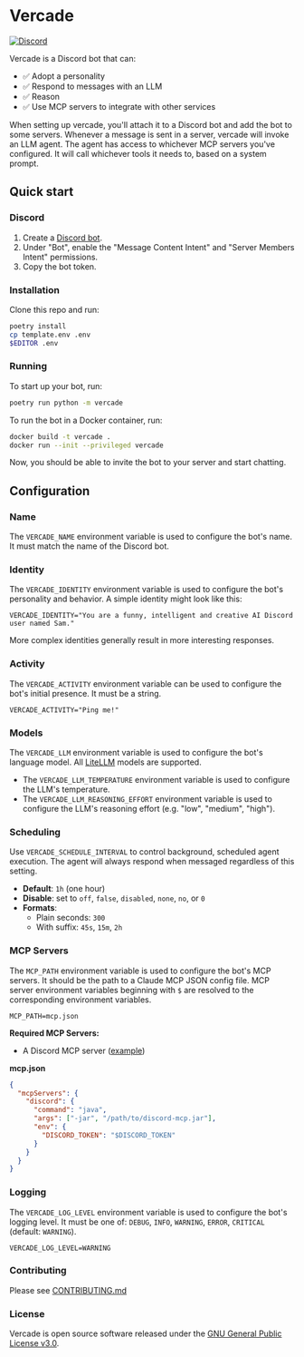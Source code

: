 # Vercade

[![Discord](https://img.shields.io/badge/Discord-5865F2?style=flat&logo=discord&logoColor=white)](https://discord.gg/4fcsGm9sqj)

Vercade is a Discord bot that can:

* :white_check_mark: Adopt a personality
* :white_check_mark: Respond to messages with an LLM
* :white_check_mark: Reason
* :white_check_mark: Use MCP servers to integrate with other services

When setting up vercade, you'll attach it to a Discord bot and add the bot to some servers. Whenever a message is sent in a server, vercade will invoke an LLM agent. The agent has access to whichever MCP servers you've configured. It will call whichever tools it needs to, based on a system prompt.

## Quick start

### Discord

1. Create a [Discord bot](https://discord.com/developers/docs/quick-start/getting-started).
2. Under "Bot", enable the "Message Content Intent" and "Server Members Intent" permissions.
3. Copy the bot token.

### Installation

Clone this repo and run:

```sh
poetry install
cp template.env .env
$EDITOR .env
```

### Running

To start up your bot, run:

```sh
poetry run python -m vercade
```

To run the bot in a Docker container, run:

```sh
docker build -t vercade .
docker run --init --privileged vercade
```

Now, you should be able to invite the bot to your server and start chatting.

## Configuration

### Name

The `VERCADE_NAME` environment variable is used to configure the bot's name. It must match the name of the Discord bot.

### Identity

The `VERCADE_IDENTITY` environment variable is used to configure the bot's personality and behavior. A simple identity might look like this:

```
VERCADE_IDENTITY="You are a funny, intelligent and creative AI Discord user named Sam."
```

More complex identities generally result in more interesting responses.

### Activity

The `VERCADE_ACTIVITY` environment variable can be used to configure the bot's initial presence. It must be a string.

```
VERCADE_ACTIVITY="Ping me!"
```

### Models

The `VERCADE_LLM` environment variable is used to configure the bot's language model. All [LiteLLM](https://docs.litellm.ai/docs/providers) models are supported.
* The `VERCADE_LLM_TEMPERATURE` environment variable is used to configure the LLM's temperature.
* The `VERCADE_LLM_REASONING_EFFORT` environment variable is used to configure the LLM's reasoning effort (e.g. "low", "medium", "high").

### Scheduling

Use `VERCADE_SCHEDULE_INTERVAL` to control background, scheduled agent execution. The agent will always respond when messaged regardless of this setting.

- **Default**: `1h` (one hour)
- **Disable**: set to `off`, `false`, `disabled`, `none`, `no`, or `0`
- **Formats**:
  - Plain seconds: `300`
  - With suffix: `45s`, `15m`, `2h`

### MCP Servers

The `MCP_PATH` environment variable is used to configure the bot's MCP servers. It should be the path to a Claude MCP JSON config file. MCP server environment variables beginning with `$` are resolved to the corresponding environment variables.

```
MCP_PATH=mcp.json
```

**Required MCP Servers:**

* A Discord MCP server ([example](https://github.com/SaseQ/discord-mcp))

**mcp.json**

```json
{
  "mcpServers": {
    "discord": {
      "command": "java",
      "args": ["-jar", "/path/to/discord-mcp.jar"],
      "env": {
        "DISCORD_TOKEN": "$DISCORD_TOKEN"
      }
    }
  }
}
```

### Logging

The `VERCADE_LOG_LEVEL` environment variable is used to configure the bot's logging level. It must be one of: `DEBUG`, `INFO`, `WARNING`, `ERROR`, `CRITICAL` (default: `WARNING`).

```
VERCADE_LOG_LEVEL=WARNING
```

### Contributing

Please see [CONTRIBUTING.md](CONTRIBUTING.md)

### License

Vercade is open source software released under the [GNU General Public License v3.0](LICENSE).

